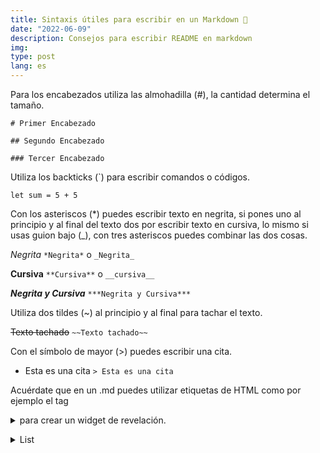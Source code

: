 ```yaml
---
title: Sintaxis útiles para escribir en un Markdown 📝
date: "2022-06-09"
description: Consejos para escribir README en markdown
img:
type: post
lang: es
---
```


Para los encabezados utiliza las almohadilla (#), la cantidad determina el tamaño.

```
# Primer Encabezado

## Segundo Encabezado

### Tercer Encabezado
```

Utiliza los backticks (`) para escribir comandos o códigos.

`let sum = 5 + 5`

Con los asteriscos (*) puedes escribir texto en negrita, si pones uno al principio y al final del texto dos por escribir texto en cursiva, lo mismo si usas guion bajo (_), con tres asteriscos puedes combinar las dos cosas.

*Negrita* `*Negrita*` o `_Negrita_`

**Cursiva** `**Cursiva**` o `__cursiva__`

***Negrita y Cursiva*** `***Negrita y Cursiva***`

Utiliza dos tildes (~) al principio y al final para tachar el texto.

~~Texto tachado~~ `~~Texto tachado~~`

Con el símbolo de mayor (>) puedes escribir una cita.

- Esta es una cita `> Esta es una cita`

Acuérdate que en un .md puedes utilizar etiquetas de HTML como por ejemplo el tag <details> y <summary> para crear un widget de revelación.

<details>
  <summary>
    List
  </summary>

- primero
- segundo
- tercero

</details>